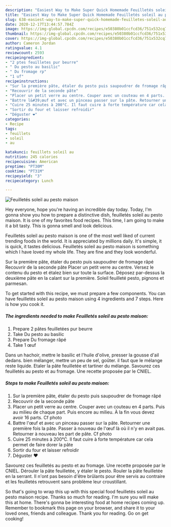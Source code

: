 ```yaml
---
description: "Easiest Way to Make Super Quick Homemade Feuilletés soleil au pesto maison"
title: "Easiest Way to Make Super Quick Homemade Feuilletés soleil au pesto maison"
slug: 638-easiest-way-to-make-super-quick-homemade-feuilletes-soleil-au-pesto-maison
date: 2020-12-17T13:44:57.784Z
image: https://img-global.cpcdn.com/recipes/e50380b01ccfcd36/751x532cq70/feuilletes-soleil-au-pesto-maison-photo-principale-de-la-recette.jpg
thumbnail: https://img-global.cpcdn.com/recipes/e50380b01ccfcd36/751x532cq70/feuilletes-soleil-au-pesto-maison-photo-principale-de-la-recette.jpg
cover: https://img-global.cpcdn.com/recipes/e50380b01ccfcd36/751x532cq70/feuilletes-soleil-au-pesto-maison-photo-principale-de-la-recette.jpg
author: Cameron Jordan
ratingvalue: 4.1
reviewcount: 2593
recipeingredient:
- "2 ptes feuilletes pur beurre"
- " Du pesto au basilic"
- " Du fromage rp"
- "1 uf"
recipeinstructions:
- "Sur la première pâte, étaler du pesto puis saupoudrer de fromage râpé"
- "Recouvrir de la seconde pâte"
- "Placer un petit verre au centre. Couper avec un couteau en 4 parts. Puis au milieu de chaque part. Puis encore au milieu. À la fin vous devez avoir 16 parts. Cf photo"
- "Battre l&#39;œuf et avec un pinceau passer sur la pâte. Retourner une première fois la pâte. Passer à nouveau de l&#39;œuf là où il n&#39;y en avait pas. Retourner à nouveau les part de pâte. Cf photo"
- "Cuire 25 minutes à 200°C. Il faut cuire à forte température car cela permet de faire dorer la pâte"
- "Sortir du four et laisser refroidir"
- "Déguster ❤️"
categories:
- Recipe
tags:
- feuillets
- soleil
- au

katakunci: feuillets soleil au 
nutrition: 245 calories
recipecuisine: American
preptime: "PT30M"
cooktime: "PT31M"
recipeyield: "3"
recipecategory: Lunch

---
```



![Feuilletés soleil au pesto maison](https://img-global.cpcdn.com/recipes/e50380b01ccfcd36/751x532cq70/feuilletes-soleil-au-pesto-maison-photo-principale-de-la-recette.jpg)

Hey everyone, hope you're having an incredible day today. Today, I'm gonna show you how to prepare a distinctive dish, feuilletés soleil au pesto maison. It is one of my favorites food recipes. This time, I am going to make it a bit tasty. This is gonna smell and look delicious.

Feuilletés soleil au pesto maison is one of the most well liked of current trending foods in the world. It is appreciated by millions daily. It's simple, it is quick, it tastes delicious. Feuilletés soleil au pesto maison is something which I have loved my whole life. They are fine and they look wonderful.

Sur la première pâte, étaler du pesto puis saupoudrer de fromage râpé Recouvrir de la seconde pâte Placer un petit verre au centre. Versez le contenu du pesto et étalez bien sur toute la surface. Déposez par-dessus la deuxième pâte en la calant sur la première. Soleil feuilleté pesto, pignons et parmesan.


To get started with this recipe, we must prepare a few components. You can have feuilletés soleil au pesto maison using 4 ingredients and 7 steps. Here is how you cook it.

<!--inarticleads1-->

##### The ingredients needed to make Feuilletés soleil au pesto maison:

1. Prepare 2 pâtes feuilletées pur beurre
1. Take  Du pesto au basilic
1. Prepare  Du fromage râpé
1. Take 1 œuf


Dans un hachoir, mettre le basilic et l&#39;huile d&#39;olive, presser la gousse d&#39;ail dedans. bien mélanger, mettre un peu de sel, goûter. il faut que le mélange reste liquide. Etaler la pâte feuilletée et tartiner du mélange. Savourez ces feuilletés au pesto et au fromage. Une recette proposée par le CNIEL. 

<!--inarticleads2-->

##### Steps to make Feuilletés soleil au pesto maison:

1. Sur la première pâte, étaler du pesto puis saupoudrer de fromage râpé
1. Recouvrir de la seconde pâte
1. Placer un petit verre au centre. Couper avec un couteau en 4 parts. Puis au milieu de chaque part. Puis encore au milieu. À la fin vous devez avoir 16 parts. Cf photo
1. Battre l&#39;œuf et avec un pinceau passer sur la pâte. Retourner une première fois la pâte. Passer à nouveau de l&#39;œuf là où il n&#39;y en avait pas. Retourner à nouveau les part de pâte. Cf photo
1. Cuire 25 minutes à 200°C. Il faut cuire à forte température car cela permet de faire dorer la pâte
1. Sortir du four et laisser refroidir
1. Déguster ❤️


Savourez ces feuilletés au pesto et au fromage. Une recette proposée par le CNIEL. Dérouler la pâte feuilletée, y étaler le pesto. Rouler la pâte feuilletée en la serrant. Il n&#39;ont pas besoin d&#39;être brûlants pour être servis au contraire et les feuilletés retrouvent sans problème leur croustillant. 

So that's going to wrap this up with this special food feuilletés soleil au pesto maison recipe. Thanks so much for reading. I'm sure you will make this at home. There's gonna be interesting food at home recipes coming up. Remember to bookmark this page on your browser, and share it to your loved ones, friends and colleague. Thank you for reading. Go on get cooking!
